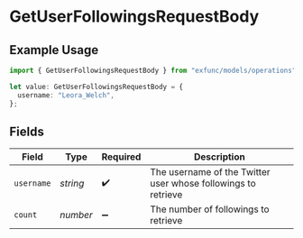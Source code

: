 # GetUserFollowingsRequestBody

## Example Usage

```typescript
import { GetUserFollowingsRequestBody } from "exfunc/models/operations";

let value: GetUserFollowingsRequestBody = {
  username: "Leora_Welch",
};
```

## Fields

| Field                                                         | Type                                                          | Required                                                      | Description                                                   |
| ------------------------------------------------------------- | ------------------------------------------------------------- | ------------------------------------------------------------- | ------------------------------------------------------------- |
| `username`                                                    | *string*                                                      | :heavy_check_mark:                                            | The username of the Twitter user whose followings to retrieve |
| `count`                                                       | *number*                                                      | :heavy_minus_sign:                                            | The number of followings to retrieve                          |